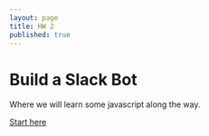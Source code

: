 ```yaml
---
layout: page
title: HW 2
published: true
---
```


# Build a Slack Bot

Where we will learn some javascript along the way.

[Start here](https://github.com/dartmouth-cs52/slackattack)
